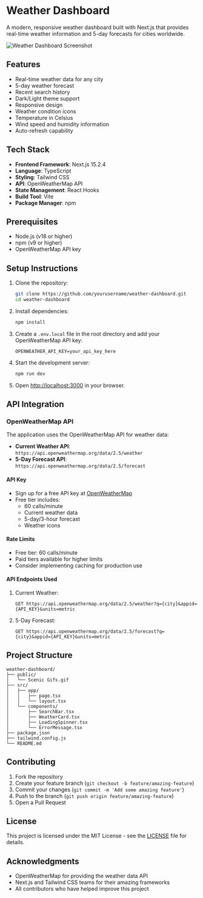 # Weather Dashboard

A modern, responsive weather dashboard built with Next.js that provides real-time weather information and 5-day forecasts for cities worldwide.

![Weather Dashboard Screenshot](public/weather-dashboard-screenshot.png)

## Features

- Real-time weather data for any city
- 5-day weather forecast
- Recent search history
- Dark/Light theme support
- Responsive design
- Weather condition icons
- Temperature in Celsius
- Wind speed and humidity information
- Auto-refresh capability

## Tech Stack

- **Frontend Framework**: Next.js 15.2.4
- **Language**: TypeScript
- **Styling**: Tailwind CSS
- **API**: OpenWeatherMap API
- **State Management**: React Hooks
- **Build Tool**: Vite
- **Package Manager**: npm

## Prerequisites

- Node.js (v18 or higher)
- npm (v9 or higher)
- OpenWeatherMap API key

## Setup Instructions

1. Clone the repository:
   ```bash
   git clone https://github.com/yourusername/weather-dashboard.git
   cd weather-dashboard
   ```

2. Install dependencies:
   ```bash
   npm install
   ```

3. Create a `.env.local` file in the root directory and add your OpenWeatherMap API key:
   ```
   OPENWEATHER_API_KEY=your_api_key_here
   ```

4. Start the development server:
   ```bash
   npm run dev
   ```

5. Open [http://localhost:3000](http://localhost:3000) in your browser.

## API Integration

### OpenWeatherMap API

The application uses the OpenWeatherMap API for weather data:

- **Current Weather API**: `https://api.openweathermap.org/data/2.5/weather`
- **5-Day Forecast API**: `https://api.openweathermap.org/data/2.5/forecast`

#### API Key
- Sign up for a free API key at [OpenWeatherMap](https://openweathermap.org/api)
- Free tier includes:
  - 60 calls/minute
  - Current weather data
  - 5-day/3-hour forecast
  - Weather icons

#### Rate Limits
- Free tier: 60 calls/minute
- Paid tiers available for higher limits
- Consider implementing caching for production use

#### API Endpoints Used
1. Current Weather:
   ```
   GET https://api.openweathermap.org/data/2.5/weather?q={city}&appid={API_KEY}&units=metric
   ```

2. 5-Day Forecast:
   ```
   GET https://api.openweathermap.org/data/2.5/forecast?q={city}&appid={API_KEY}&units=metric
   ```

## Project Structure

```
weather-dashboard/
├── public/
│   └── Scenic Gifs.gif
├── src/
│   ├── app/
│   │   ├── page.tsx
│   │   └── layout.tsx
│   └── components/
│       ├── SearchBar.tsx
│       ├── WeatherCard.tsx
│       ├── LoadingSpinner.tsx
│       └── ErrorMessage.tsx
├── package.json
├── tailwind.config.js
└── README.md
```

## Contributing

1. Fork the repository
2. Create your feature branch (`git checkout -b feature/amazing-feature`)
3. Commit your changes (`git commit -m 'Add some amazing feature'`)
4. Push to the branch (`git push origin feature/amazing-feature`)
5. Open a Pull Request

## License

This project is licensed under the MIT License - see the [LICENSE](LICENSE) file for details.

## Acknowledgments

- OpenWeatherMap for providing the weather data API
- Next.js and Tailwind CSS teams for their amazing frameworks
- All contributors who have helped improve this project
